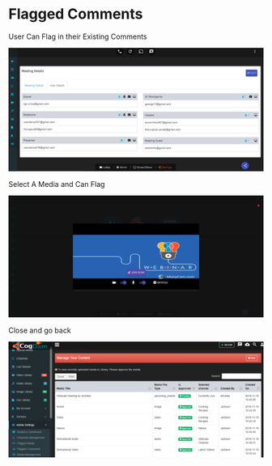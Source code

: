 # Flagged Comments

User Can Flag in their Existing Comments

![](../.gitbook/assets/image%20%2846%29.png)

Select A Media and Can Flag

![](../.gitbook/assets/image%20%28200%29.png)

Close and go back

![](../.gitbook/assets/image%20%28197%29.png)



